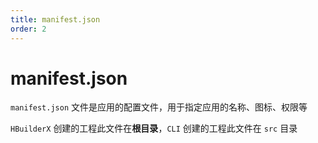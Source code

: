 ```yaml
---
title: manifest.json
order: 2
---
```


# manifest.json

`manifest.json` 文件是应用的配置文件，用于指定应用的名称、图标、权限等

`HBuilderX` 创建的工程此文件在**根目录**，`CLI` 创建的工程此文件在 `src` 目录
